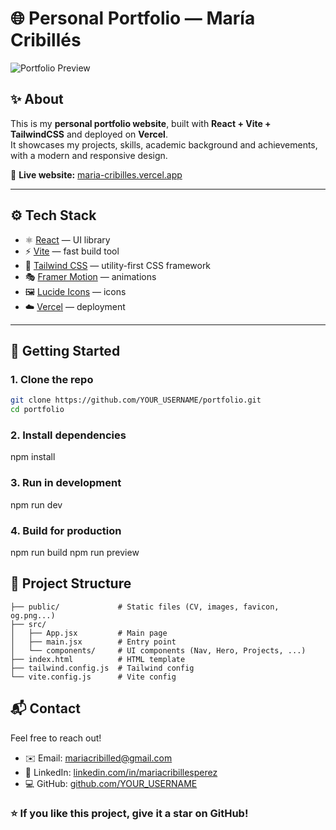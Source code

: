 # 🌐 Personal Portfolio — María Cribillés

![Portfolio Preview](./public/og.png)

## ✨ About
This is my **personal portfolio website**, built with **React + Vite + TailwindCSS** and deployed on **Vercel**.  
It showcases my projects, skills, academic background and achievements, with a modern and responsive design.

🔗 **Live website:** [maria-cribilles.vercel.app](https://maria-cribilles.vercel.app)

---

## ⚙️ Tech Stack
- ⚛️ [React](https://react.dev/) — UI library
- ⚡ [Vite](https://vitejs.dev/) — fast build tool
- 🎨 [Tailwind CSS](https://tailwindcss.com/) — utility-first CSS framework
- 🎭 [Framer Motion](https://www.framer.com/motion/) — animations
- 🖼️ [Lucide Icons](https://lucide.dev/) — icons
- ☁️ [Vercel](https://vercel.com/) — deployment

---

## 🚀 Getting Started

### 1. Clone the repo
```bash
git clone https://github.com/YOUR_USERNAME/portfolio.git
cd portfolio
```

### 2. Install dependencies
npm install

### 3. Run in development
npm run dev

### 4. Build for production
npm run build
npm run preview

## 📂 Project Structure
```text
├── public/             # Static files (CV, images, favicon, og.png...)
├── src/
│   ├── App.jsx         # Main page
│   ├── main.jsx        # Entry point
│   └── components/     # UI components (Nav, Hero, Projects, ...)
├── index.html          # HTML template
├── tailwind.config.js  # Tailwind config
└── vite.config.js      # Vite config
```

## 📬 Contact
Feel free to reach out!

- ✉️ Email: [mariacribilled@gmail.com](mailto:mariacribilled@gmail.com)  
- 💼 LinkedIn: [linkedin.com/in/mariacribillesperez](https://linkedin.com/in/mariacribillesperez)  
- 💻 GitHub: [github.com/YOUR_USERNAME](https://github.com/YOUR_USERNAME)  

### ⭐ If you like this project, give it a star on GitHub!

